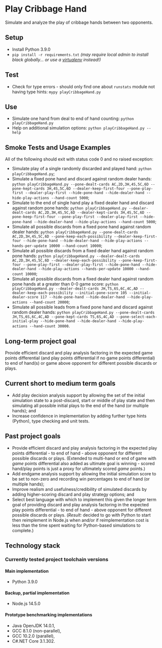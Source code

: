 # Play Cribbage Hand

Simulate and analyze the play of cribbage hands between two opponents.

## Setup

- Install Python 3.9.0
- `pip install -r requirements.txt` _(may require local admin to install black globally... or use a [virtualenv](https://virtualenv.pypa.io/en/latest/) instead!)_

## Test

- Check for type errors - should only find one about `runstats` module not having type hints: `mypy playCribbageHand.py`

## Use

- Simulate one hand from deal to end of hand counting: `python playCribbageHand.py`
- Help on additional simulation options: `python playCribbageHand.py --help`

## Smoke Tests and Usage Examples

All of the following should exit with status code 0 and no raised exception:

- Simulate play of a single randomly discarded and played hand: `python playCribbageHand.py`;
- Simulate a fixed pone hand and discard against random dealer hands: `python playCribbageHand.py --pone-dealt-cards AC,2D,3H,4S,5C,6D --pone-kept-cards 3H,4S,5C,6D --dealer-keep-first-four --pone-play-first --dealer-play-first --hide-pone-hand --hide-dealer-hand --hide-play-actions --hand-count 5000`;
- Simulate to the end of single hand play a fixed dealer hand and discard against random pone hands: `python playCribbageHand.py --dealer-dealt-cards AC,2D,3H,4S,5C,6D --dealer-kept-cards 3H,4S,5C,6D --pone-keep-first-four --pone-play-first --dealer-play-first --hide-pone-hand --hide-dealer-hand --hide-play-actions --hand-count 5000`;
- Simulate all possible discards from a fixed pone hand against random dealer hands: `python playCribbageHand.py --pone-dealt-cards AC,2D,3H,4S,5C,6D --pone-keep-each-possibility --dealer-keep-first-four --hide-pone-hand --hide-dealer-hand --hide-play-actions --hands-per-update 10000 --hand-count 10000`;
- Simulate all possible discards from a fixed dealer hand against random pone hands: `python playCribbageHand.py --dealer-dealt-cards AC,2D,3H,4S,5C,6D --dealer-keep-each-possibility --pone-keep-first-four --pone-play-first --dealer-play-first --hide-pone-hand --hide-dealer-hand --hide-play-actions --hands-per-update 10000 --hand-count 10000`;
- Simulate all possible discards from a fixed dealer hand against random pone hands at a greater than 0-0 game score: `python playCribbageHand.py --dealer-dealt-cards JH,TS,6S,6C,4C,AD --dealer-keep-each-possibility --initial-pone-score 105 --initial-dealer-score 117 --hide-pone-hand --hide-dealer-hand --hide-play-actions --hand-count 20000`;
- Simulate all possible leads from a fixed pone hand and discard against random dealer hands: `python playCribbageHand.py --pone-dealt-cards JH,TS,6S,6C,4C,AD --pone-kept-cards TS,6S,4C,AD --pone-select-each-initial-play --hide-pone-hand --hide-dealer-hand --hide-play-actions --hand-count 30000`.

## Long-term project goal

Provide efficient discard and play analysis factoring
in the expected game points differential (and play points differential if no game points differential) to end of hand(s) or game above opponent
for different possible discards or plays.

## Current short to medium term goals

- Add play decision analysis support by allowing the set of the initial simulation state to a post-discard, start or middle of play state and then simulating all possible initial plays to the end of the hand (or multiple hands); and
- Increase confidence in implementation by adding further type hints (Python), type checking and unit tests.

## Past project goals

- Provide efficient discard and play analysis factoring
  in the expected play points differential - to end of hand - above opponent
  for different possible discards or plays. (Extended to multi-hand or end of game with _game_ points differential also added as ultimate goal is winning - scored hand/play points is just a proxy for ultimately scored _game_ points.)
- Add endgame analysis support by allowing the initial simulation score to be set to non-zero and recording win percentages to end of hand (or multiple hands);
- Improve realism and usefulness/credibility of simulated discards by adding higher-scoring discard and play strategy options; and
- Select best language with which to implement this
  given the longer term goal of providing discard and play analysis factoring
  in the expected play points differential - to end of hand - above opponent
  for different possible discards or plays. (_Result:_ decided to go with Python to start then reimplement in Node.js when and/or if reimplementation cost is less than the time spent waiting for Python-based simulations to complete.)

## Technology stack

### Currently tested project toolchain versions

#### Main implementation

- Python 3.9.0

#### Backup, partial implementation

- Node.js 14.5.0

#### Prototype benchmarking implementations

- Java OpenJDK 14.0.1,
- GCC 8.1.0 (non-parallel),
- GCC 10.2.0 (parallel),
- C#.NET Core 3.1.302.

